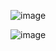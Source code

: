 ![image](https://github.com/user-attachments/assets/8092a7cf-457d-4591-b2cf-9b9b6364f1a6)

![image](https://github.com/user-attachments/assets/ad4cf689-10a1-46cf-be49-bf39224b5020)

